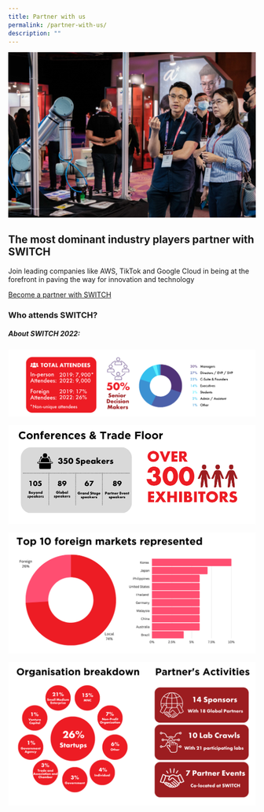 ```yaml
---
title: Partner with us
permalink: /partner-with-us/
description: ""
---
```

![](/images/2023/partner%20with%20us%20exhibition_cropped.jpg)

## The most dominant industry players partner with SWITCH

Join leading companies like AWS, TikTok and Google Cloud in being at the forefront in paving the way for innovation and technology

[Become a partner with SWITCH](https://forms.monday.com/forms/4ae0e80795707021ca480047c3a90d66?r=use1)

### Who attends SWITCH?
##### About SWITCH 2022:
![](/images/2023/2023%20website%20(2022%20stats)%20visitor%20demographics.png)

![](/images/2023/2023%20website%20(2022%20stats)%20conferences%20&%20trade%20floor.png)

![](/images/2023/2023%20website%20(2022%20stats)%20foreign%20markets.png)

![](/images/2023/2023%20website%20(2022%20stats)%20org%20breakdown%20&%20partners.png)